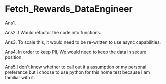# Fetch_Rewards_DataEngineer
Ans1. 

Ans2. I  Would refactor the code into functions.

Ans3. To scale this, it would need to be re-written to use async capabilities.

Ans4. In order to keep PII, We would need to keep the data in secure position.

Ans5.I don't know whether to call out it a assumption or my personal preferance but i choose to use python for 
this home test because I am familiar with it.
